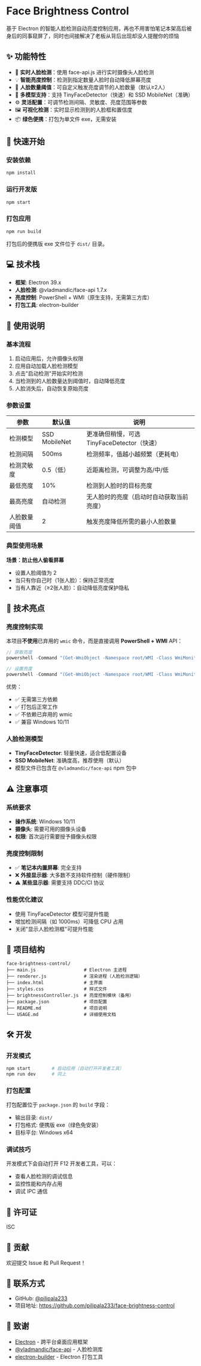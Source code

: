 # Face Brightness Control

基于 Electron 的智能人脸检测自动亮度控制应用，再也不用害怕笔记本架高后被身后的同事窥屏了，同时也间接解决了老板从背后出现却没人提醒你的烦恼

## ✨ 功能特性

- 🎥 **实时人脸检测**：使用 face-api.js 进行实时摄像头人脸检测
- 💡 **智能亮度控制**：检测到指定数量人脸时自动降低屏幕亮度
- 🎯 **人脸数量阈值**：可自定义触发亮度调节的人脸数量（默认≥2人）
- 🔧 **多模型支持**：支持 TinyFaceDetector（快速）和 SSD MobileNet（准确）
- ⚙️ **灵活配置**：可调节检测间隔、灵敏度、亮度范围等参数
- 🖼️ **可视化检测**：实时显示检测到的人脸框和置信度
- 📦 **绿色便携**：打包为单文件 exe，无需安装

## 🚀 快速开始

### 安装依赖

```bash
npm install
```

### 运行开发版

```bash
npm start
```

### 打包应用

```bash
npm run build
```

打包后的便携版 exe 文件位于 `dist/` 目录。

## 💻 技术栈

- **框架**: Electron 39.x
- **人脸检测**: @vladmandic/face-api 1.7.x
- **亮度控制**: PowerShell + WMI（原生支持，无需第三方库）
- **打包工具**: electron-builder

## 📖 使用说明

### 基本流程

1. 启动应用后，允许摄像头权限
2. 应用自动加载人脸检测模型
3. 点击"启动检测"开始实时检测
4. 当检测到的人脸数量达到阈值时，自动降低亮度
5. 人脸消失后，自动恢复原始亮度

### 参数设置

| 参数 | 默认值 | 说明 |
|------|--------|------|
| 检测模型 | SSD MobileNet | 更准确但稍慢，可选 TinyFaceDetector（快速） |
| 检测间隔 | 500ms | 检测频率，值越小越频繁（更耗电） |
| 检测灵敏度 | 0.5（低） | 近距离检测，可调整为高/中/低 |
| 最低亮度 | 10% | 检测到人脸时的目标亮度 |
| 最高亮度 | 自动检测 | 无人脸时的亮度（启动时自动获取当前亮度） |
| 人脸数量阈值 | 2 | 触发亮度降低所需的最小人脸数量 |

### 典型使用场景

**场景：防止他人偷看屏幕**
- 设置人脸阈值为 2
- 当只有你自己时（1张人脸）：保持正常亮度
- 当有人靠近（≥2张人脸）：自动降低亮度保护隐私

## 🔧 技术亮点

### 亮度控制实现

本项目**不使用**已弃用的 `wmic` 命令，而是直接调用 **PowerShell + WMI** API：

```javascript
// 获取亮度
powershell -Command "(Get-WmiObject -Namespace root/WMI -Class WmiMonitorBrightness).CurrentBrightness"

// 设置亮度
powershell -Command "(Get-WmiObject -Namespace root/WMI -Class WmiMonitorBrightnessMethods).WmiSetBrightness(1, 50)"
```

优势：
- ✅ 无需第三方依赖
- ✅ 打包后正常工作
- ✅ 不依赖已弃用的 wmic
- ✅ 兼容 Windows 10/11

### 人脸检测模型

- **TinyFaceDetector**: 轻量快速，适合低配置设备
- **SSD MobileNet**: 准确度高，推荐使用（默认）
- 模型文件已包含在 `@vladmandic/face-api` npm 包中

## ⚠️ 注意事项

### 系统要求

- **操作系统**: Windows 10/11
- **摄像头**: 需要可用的摄像头设备
- **权限**: 首次运行需要授予摄像头权限

### 亮度控制限制

- ✅ **笔记本内置屏幕**: 完全支持
- ❌ **外接显示器**: 大多数不支持软件控制（硬件限制）
- ⚠️ **某些显示器**: 需要支持 DDC/CI 协议

### 性能优化建议

- 使用 TinyFaceDetector 模型可提升性能
- 增加检测间隔（如 1000ms）可降低 CPU 占用
- 关闭"显示人脸检测框"可提升性能

## 📁 项目结构

```
face-brightness-control/
├── main.js                  # Electron 主进程
├── renderer.js              # 渲染进程（人脸检测逻辑）
├── index.html               # 主界面
├── styles.css               # 样式文件
├── brightnessController.js  # 亮度控制模块（备用）
├── package.json             # 项目配置
├── README.md                # 项目说明
└── USAGE.md                 # 详细使用文档
```

## 🛠️ 开发

### 开发模式

```bash
npm start        # 启动应用（自动打开开发者工具）
npm run dev      # 同上
```

### 打包配置

打包配置位于 `package.json` 的 `build` 字段：

- 输出目录: `dist/`
- 打包格式: 便携版 exe（绿色免安装）
- 目标平台: Windows x64

### 调试技巧

开发模式下会自动打开 F12 开发者工具，可以：
- 查看人脸检测的调试信息
- 监控性能和内存占用
- 调试 IPC 通信

## 📄 许可证

ISC

## 🤝 贡献

欢迎提交 Issue 和 Pull Request！

## 📮 联系方式

- GitHub: [@pilipala233](https://github.com/pilipala233)
- 项目地址: https://github.com/pilipala233/face-brightness-control

## 🙏 致谢

- [Electron](https://www.electronjs.org/) - 跨平台桌面应用框架
- [@vladmandic/face-api](https://github.com/vladmandic/face-api) - 人脸检测库
- [electron-builder](https://www.electron.build/) - Electron 打包工具
